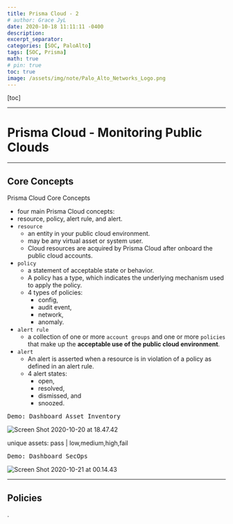 ```yaml
---
title: Prisma Cloud - 2
# author: Grace JyL
date: 2020-10-18 11:11:11 -0400
description:
excerpt_separator:
categories: [SOC, PaloAlto]
tags: [SOC, Prisma]
math: true
# pin: true
toc: true
image: /assets/img/note/Palo_Alto_Networks_Logo.png
---
```


[toc]

---

# Prisma Cloud - Monitoring Public Clouds

---

## Core Concepts

Prisma Cloud Core Concepts
- four main Prisma Cloud concepts:
- resource, policy, alert rule, and alert.
- `resource`
  - an entity in your public cloud environment.
  - may be any virtual asset or system user.
  - Cloud resources are acquired by Prisma Cloud after onboard the public cloud accounts.
- `policy`
  - a statement of acceptable state or behavior.
  - A policy has a type, which indicates the underlying mechanism used to apply the policy.
  - 4 types of policies:
    - config,
    - audit event,
    - network,
    - anomaly.
- `alert rule`
  - a collection of one or more `account groups` and one or more `policies` that make up the **acceptable use of the public cloud environment**.
- `alert`
  - An alert is asserted when a resource is in violation of a policy as defined in an alert rule.
  - 4 alert states:
    - open,
    - resolved,
    - dismissed, and
    - snoozed.



<kbd>Demo: Dashboard Asset Inventory</kbd>

![Screen Shot 2020-10-20 at 18.47.42](https://i.imgur.com/SCw4DAp.png)

unique assets: pass | low,medium,high,fail


<kbd>Demo: Dashboard SecOps</kbd>

![Screen Shot 2020-10-21 at 00.14.43](https://i.imgur.com/kTMllws.png)


---

## Policies












.
